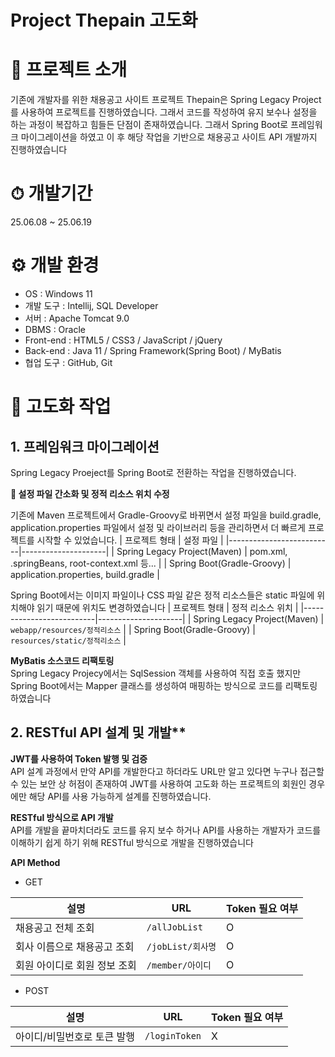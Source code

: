 # Project Thepain 고도화


# 📘 프로젝트 소개
기존에 개발자를 위한 채용공고 사이트 프로젝트 Thepain은 Spring Legacy Project를 사용하여 프로젝트를 진행하였습니다.
그래서 코드를 작성하여 유지 보수나 설정을 하는 과정이 복잡하고 힘들든 단점이 존재하였습니다. 그래서 Spring Boot로 프레임워크 마이그레이션을 하였고
이 후 해당 작업을 기반으로 채용공고 사이트 API 개발까지 진행하였습니다


# ⏱ 개발기간
25.06.08 ~ 25.06.19

# ⚙ 개발 환경
- OS : Windows 11  
- 개발 도구 : Intellij, SQL Developer  
- 서버 : Apache Tomcat 9.0  
- DBMS : Oracle  
- Front-end : HTML5 / CSS3 / JavaScript / jQuery  
- Back-end : Java 11 / Spring Framework(Spring Boot) / MyBatis  
- 협업 도구 : GitHub, Git

# 🔼 고도화 작업
## 1. 프레임워크 마이그레이션
Spring Legacy Proeject를 Spring Boot로 전환하는 작업을 진행하였습니다.

**📍 설정 파일 간소화 및 정적 리소스 위치 수정** 

기존에 Maven 프로젝트에서 Gradle-Groovy로 바뀌면서 설정 파일을 build.gradle, application.properties 파일에서 설정 및 라이브러리 등을 관리하면서 더 빠르게 프로젝트를 시작할 수 있었습니다.
| 프로젝트 형태                     | 설정 파일                 | 
|--------------------------|---------------------|
| Spring Legacy Project(Maven)        | pom.xml, .springBeans, root-context.xml 등...        | 
| Spring Boot(Gradle-Groovy) | application.properties, build.gradle     |

         
Spring Boot에서는 이미지 파일이나 CSS 파일 같은 정적 리소스들은 static 파일에 위치해야 읽기 때문에 위치도 변경하였습니다
| 프로젝트 형태                     | 정적 리소스 위치                 | 
|--------------------------|---------------------|
| Spring Legacy Project(Maven)        | `webapp/resources/정적리소스`        | 
| Spring Boot(Gradle-Groovy) | `resources/static/정적리소스`     |


**MyBatis 소스코드 리팩토링** <br>
Spring Legacy Projecy에서는 SqlSession 객체를 사용하여 직접 호출 했지만 Spring Boot에서는 Mapper 클래스를 생성하여 매핑하는 방식으로 코드를 리팩토링 하였습니다

## 2. RESTful API 설계 및 개발**
**JWT를 사용하여 Token 발행 및 검증** <br>
API 설계 과정에서 만약 API를 개발한다고 하더라도 URL만 알고 있다면 누구나 접근할 수 있는 보안 상 허점이 존재하여 
JWT를 사용하여 고도화 하는 프로젝트의 회원인 경우에만 해당 API를 사용 가능하게 설계를 진행하였습니다.

**RESTful 방식으로 API 개발** <br>
API를 개발을 끝마치더라도 코드를 유지 보수 하거나 API를 사용하는 개발자가 코드를 이해하기 쉽게 하기 위해 RESTful 방식으로 개발을 진행하였습니다

**API Method**

- GET

| 설명                     | URL                 | Token 필요 여부 |
|--------------------------|---------------------|------------------|
| 채용공고 전체 조회        | `/allJobList`       | O                |
| 회사 이름으로 채용공고 조회 | `/jobList/회사명`     | O                |
| 회원 아이디로 회원 정보 조회 | `/member/아이디`       | O                |


- POST

| 설명                     | URL                | Token 필요 여부 |
|--------------------------|--------------------|------------------|
| 아이디/비밀번호로 토큰 발행 | `/loginToken`      | X               |
